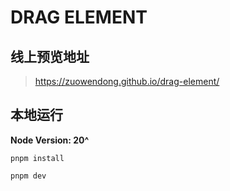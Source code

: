 # DRAG ELEMENT

## 线上预览地址

> https://zuowendong.github.io/drag-element/

## 本地运行

**Node Version: 20^**

```shell
pnpm install

pnpm dev
```
